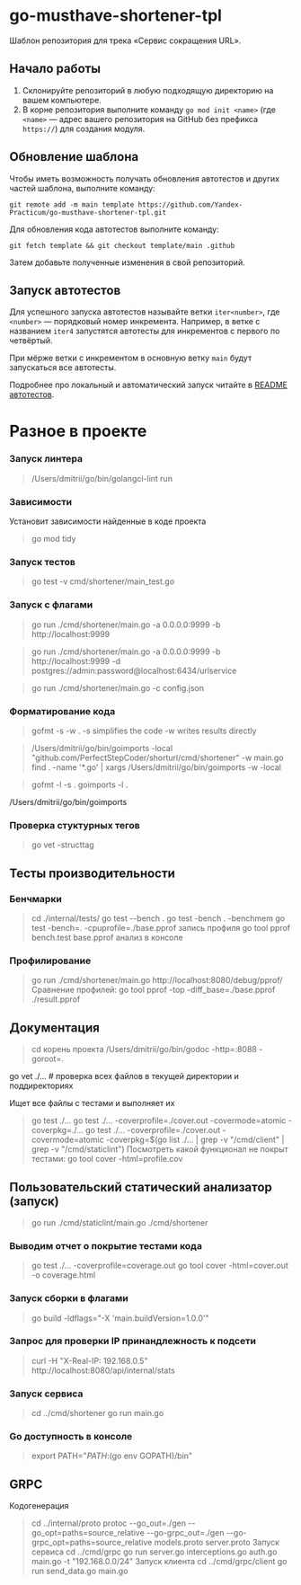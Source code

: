 # go-musthave-shortener-tpl

Шаблон репозитория для трека «Сервис сокращения URL».

## Начало работы

1. Склонируйте репозиторий в любую подходящую директорию на вашем компьютере.
2. В корне репозитория выполните команду `go mod init <name>` (где `<name>` — адрес вашего репозитория на GitHub без префикса `https://`) для создания модуля.

## Обновление шаблона

Чтобы иметь возможность получать обновления автотестов и других частей шаблона, выполните команду:

```
git remote add -m main template https://github.com/Yandex-Practicum/go-musthave-shortener-tpl.git
```

Для обновления кода автотестов выполните команду:

```
git fetch template && git checkout template/main .github
```

Затем добавьте полученные изменения в свой репозиторий.

## Запуск автотестов

Для успешного запуска автотестов называйте ветки `iter<number>`, где `<number>` — порядковый номер инкремента. Например, в ветке с названием `iter4` запустятся автотесты для инкрементов с первого по четвёртый.

При мёрже ветки с инкрементом в основную ветку `main` будут запускаться все автотесты.

Подробнее про локальный и автоматический запуск читайте в [README автотестов](https://github.com/Yandex-Practicum/go-autotests).

# Разное в проекте
### Запуск линтера
> /Users/dmitrii/go/bin/golangci-lint run

### Зависимости
Установит зависимости найденные в коде проекта
> go mod tidy

### Запуск тестов
> go test -v cmd/shortener/main_test.go

### Запуск с флагами
> go run ./cmd/shortener/main.go -a 0.0.0.0:9999 -b http://localhost:9999

> go run ./cmd/shortener/main.go -a 0.0.0.0:9999 -b http://localhost:9999 -d postgres://admin:password@localhost:6434/urlservice

> go run ./cmd/shortener/main.go -c config.json

### Форматирование кода
> gofmt -s -w .
-s simplifies the code
-w writes results directly

> /Users/dmitrii/go/bin/goimports -local "github.com/PerfectStepCoder/shorturl/cmd/shortener" -w main.go
> find . -name '*.go' | xargs /Users/dmitrii/go/bin/goimports -w -local 

> gofmt -l -s .
> goimports -l .

/Users/dmitrii/go/bin/goimports
### Проверка стуктурных тегов
> go vet -structtag

## Тесты производительности
### Бенчмарки
> cd ./internal/tests/
> go test --bench .
> go test -bench . -benchmem
> go test -bench=. -cpuprofile=./base.pprof запись профиля
> go tool pprof bench.test base.pprof  анализ в консоле

### Профилирование
> go run ./cmd/shortener/main.go
> http://localhost:8080/debug/pprof/
Сравнение профилей:
> go tool pprof -top -diff_base=./base.pprof ./result.pprof

## Документация
> cd корень проекта
> /Users/dmitrii/go/bin/godoc -http=:8088 
-goroot=.

go vet ./...      # проверка всех файлов в текущей директории и поддиректориях

Ищет все файлы с тестами и выполняет их
> go test ./... 
> go test ./... -coverprofile=./cover.out -covermode=atomic -coverpkg=./...
> go test ./... -coverprofile=./cover.out -covermode=atomic -coverpkg=$(go list ./... | grep -v "/cmd/client" | grep -v "/cmd/staticlint")
Посмотреть какой функционал не покрыт тестами:
> go tool cover -html=profile.cov

## Пользовательский статический анализатор (запуск)
> go run ./cmd/staticlint/main.go ./cmd/shortener

### Выводим отчет о покрытие тестами кода
> go test ./... -coverprofile=coverage.out
> go tool cover -html=cover.out -o coverage.html

### Запуск сборки в флагами
> go build -ldflags="-X 'main.buildVersion=1.0.0'"

### Запрос для проверки IP принандлежность к подсети
> curl -H "X-Real-IP: 192.168.0.5" http://localhost:8080/api/internal/stats

### Запуск сервиса
> cd ../cmd/shortener
> go run main.go

### Go доступность в консоле
> export PATH="$PATH:$(go env GOPATH)/bin"

## GRPC
Кодогенерация
> cd ../internal/proto
> protoc --go_out=./gen --go_opt=paths=source_relative --go-grpc_out=./gen --go-grpc_opt=paths=source_relative models.proto server.proto
Запуск сервиса
> cd ../cmd/grpc
> go run server.go interceptions.go auth.go main.go -t "192.168.0.0/24"
Запуск клиента
> cd ../cmd/grpc/client
> go run send_data.go main.go